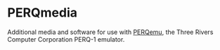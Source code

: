 # PERQmedia
Additional media and software for use with [PERQemu](../PERQemu), the Three Rivers Computer Corporation PERQ-1 emulator.
